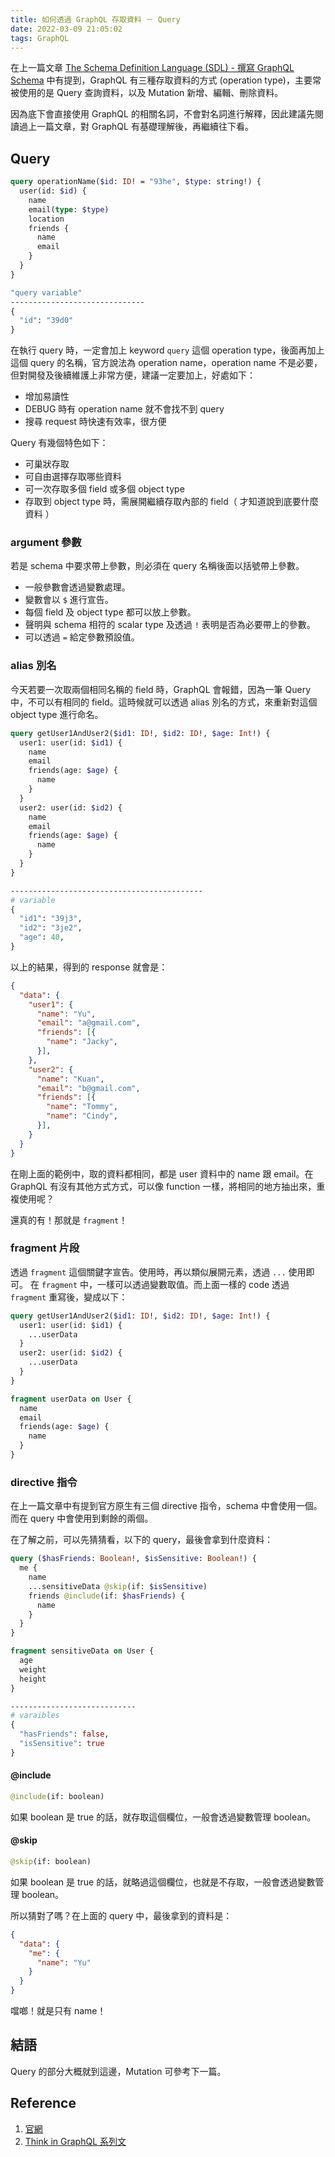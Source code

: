 ```yaml
---
title: 如何透過 GraphQL 存取資料 － Query
date: 2022-03-09 21:05:02
tags: GraphQL
---
```


在上一篇文章 [The Schema Definition Language (SDL) - 撰寫 GraphQL Schema](https://yu040419.github.io/blog/article/SDL/) 中有提到，GraphQL 有三種存取資料的方式 (operation type)，主要常被使用的是 Query 查詢資料，以及 Mutation 新增、編輯、刪除資料。

因為底下會直接使用 GraphQL 的相關名詞，不會對名詞進行解釋，因此建議先閱讀過上一篇文章，對 GraphQL 有基礎理解後，再繼續往下看。

## Query
```graphql
query operationName($id: ID! = "93he", $type: string!) {
  user(id: $id) {
    name
    email(type: $type)
    location
    friends {
      name
      email
    }
  }
}

"query variable"
------------------------------
{
  "id": "39d0"
}
```

在執行 query 時，一定會加上 keyword `query` 這個 operation type，後面再加上這個 query 的名稱，官方說法為 operation name，operation name 不是必要，但對開發及後續維護上非常方便，建議一定要加上，好處如下：

- 增加易讀性
- DEBUG 時有 operation name 就不會找不到 query
- 搜尋 request 時快速有效率，很方便

Query 有幾個特色如下：

- 可巢狀存取
- 可自由選擇存取哪些資料
- 可一次存取多個 field 或多個 object type
- 存取到 object type 時，需展開繼續存取內部的 field（ 才知道說到底要什麼資料 ）

### argument 參數
若是 schema 中要求帶上參數，則必須在 query 名稱後面以括號帶上參數。
- 一般參數會透過變數處理。
- 變數會以 `$` 進行宣告。
- 每個 field 及 object type 都可以放上參數。
- 聲明與 schema 相符的 scalar type 及透過 `!` 表明是否為必要帶上的參數。
- 可以透過 `=` 給定參數預設值。

### alias 別名
今天若要一次取兩個相同名稱的 field 時，GraphQL 會報錯，因為一筆 Query 中，不可以有相同的 field。這時候就可以透過 alias 別名的方式，來重新對這個 object type 進行命名。

```graphql
query getUser1AndUser2($id1: ID!, $id2: ID!, $age: Int!) {
  user1: user(id: $id1) {
    name
    email
    friends(age: $age) {
      name
    }
  }
  user2: user(id: $id2) {
    name
    email
    friends(age: $age) {
      name
    }
  }
}

-------------------------------------------
# variable
{
  "id1": "39j3",
  "id2": "3je2",
  "age": 40,
}
```
以上的結果，得到的 response 就會是：

```json
{
  "data": {
    "user1": {
      "name": "Yu",
      "email": "a@gmail.com",
      "friends": [{
        "name": "Jacky",
      }],
    },
    "user2": {
      "name": "Kuan",
      "email": "b@gmail.com",
      "friends": [{
        "name": "Tommy",
        "name": "Cindy",
      }],
    }
  }
}
```
在剛上面的範例中，取的資料都相同，都是 user 資料中的 name 跟 email。在 GraphQL 有沒有其他方式方式，可以像 function 一樣，將相同的地方抽出來，重複使用呢？

還真的有！那就是 `fragment`！

### fragment 片段
透過 `fragment` 這個關鍵字宣告。使用時，再以類似展開元素，透過 `...` 使用即可。
在 `fragment` 中，一樣可以透過變數取值。而上面一樣的 code 透過 `fragment` 重寫後，變成以下：

```graphql
query getUser1AndUser2($id1: ID!, $id2: ID!, $age: Int!) {
  user1: user(id: $id1) {
    ...userData 
  }
  user2: user(id: $id2) {
    ...userData 
  }
}

fragment userData on User {
  name
  email
  friends(age: $age) {
    name
  }
}
```

### directive 指令
在上一篇文章中有提到官方原生有三個 directive 指令，schema 中會使用一個。而在 query 中會使用到剩餘的兩個。

在了解之前，可以先猜猜看，以下的 query，最後會拿到什麼資料：
```graphql
query ($hasFriends: Boolean!, $isSensitive: Boolean!) {
  me {
    name
    ...sensitiveData @skip(if: $isSensitive)
    friends @include(if: $hasFriends) {
      name
    }
  }
}

fragment sensitiveData on User {
  age
  weight
  height
}

----------------------------
# varaibles
{
  "hasFriends": false,
  "isSensitive": true
}
```

#### @include
```graphql
@include(if: boolean)
```
如果 boolean 是 true 的話，就存取這個欄位，一般會透過變數管理 boolean。

#### @skip
```graphql
@skip(if: boolean)
```
如果 boolean 是 true 的話，就略過這個欄位，也就是不存取，一般會透過變數管理 boolean。

所以猜對了嗎？在上面的 query 中，最後拿到的資料是：
```json
{
  "data": {
    "me": {
      "name": "Yu"
    }
  }
}
```
噹啷！就是只有 name！

## 結語
Query 的部分大概就到這邊，Mutation 可參考下一篇。

## Reference
1. [官網](https://graphql.org/)
2. [Think in GraphQL 系列文](https://ithelp.ithome.com.tw/users/20111997/ironman/1878?page=1)
